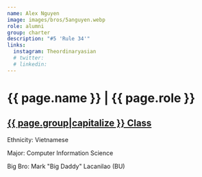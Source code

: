 ```yaml
---
name: Alex Nguyen
image: images/bros/5anguyen.webp
role: alumni
group: charter
description: "#5 'Rule 34'"
links:
  instagram: Theordinaryasian
  # twitter: 
  # linkedin: 
---
```


# {{ page.name }} | {{ page.role }} 
    
## [{{ page.group|capitalize }} Class](/ah/{{page.group}}s)
    
Ethnicity: Vietnamese

Major: Computer Information Science

Big Bro: Mark "Big Daddy" Lacanilao (BU)



